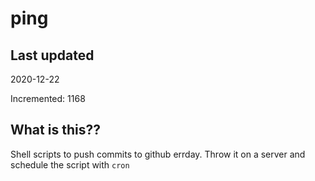 # ping

## Last updated
2020-12-22

Incremented: 1168

## What is this??
Shell scripts to push commits to github errday. Throw it on a server and schedule the script with `cron`
